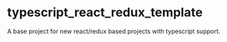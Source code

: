 # typescript_react_redux_template
A base project for new react/redux based projects with typescript support.
